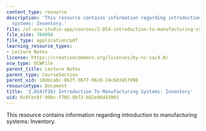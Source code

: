 ```yaml
---
content_type: resource
description: 'This resource contains information regarding introduction to manufacturing
  systems: Inventory.'
file: /ol-ocw-studio-app/courses/2-854-introduction-to-manufacturing-systems-fall-2016/6c8fec8f99bcf7059b73b82e96d43901_MIT2_854F16_Inventory.pdf
file_size: 764094
file_type: application/pdf
learning_resource_types:
- Lecture Notes
license: https://creativecommons.org/licenses/by-nc-sa/4.0/
ocw_type: OCWFile
parent_title: Lecture Notes
parent_type: CourseSection
parent_uid: 10dbcabc-062f-5677-9628-24c6d3457998
resourcetype: Document
title: '2.854(F16) Introduction To Manufacturing Systems: Inventory'
uid: 6c8fec8f-99bc-f705-9b73-b82e96d43901
---
```

This resource contains information regarding introduction to manufacturing systems: Inventory.